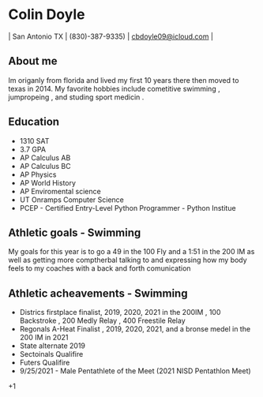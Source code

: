 # Colin Doyle 
| San Antonio TX | (830)-387-9335) | cbdoyle09@icloud.com |
 
## About me  
Im origanly from florida and lived my first 10 years there then moved to texas in 2014. My favorite hobbies include cometitive swimming , jumpropeing , and studing sport medicin .

## Education
* 1310 SAT 
* 3.7 GPA
* AP Calculus AB
* AP Calculus BC
* AP Physics 
* AP World History 
* AP Enviromental science 
* UT Onramps Computer Science 
* PCEP - Certified Entry-Level Python Programmer - Python Institue 
## Athletic goals - Swimming
My goals for this year is to go a 49 in the 100 Fly and a 1:51 in the 200 IM as well as getting more comptherbal talking to and expressing how my body feels to my coaches with a back and forth comunication 
## Athletic acheavements - Swimming 
* Districs firstplace finalist, 2019, 2020, 2021 in the 200IM , 100 Backstroke , 200 Medly Relay , 400 Freestile Relay 
* Regonals A-Heat Finalist , 2019, 2020, 2021, and a bronse medel in the 200 IM in 2021 
* State alternate 2019
* Sectoinals Qualifire 
* Futers Qualifire 
* 9/25/2021 - Male Pentathlete of the Meet (2021 NISD Pentathlon Meet)

+1








